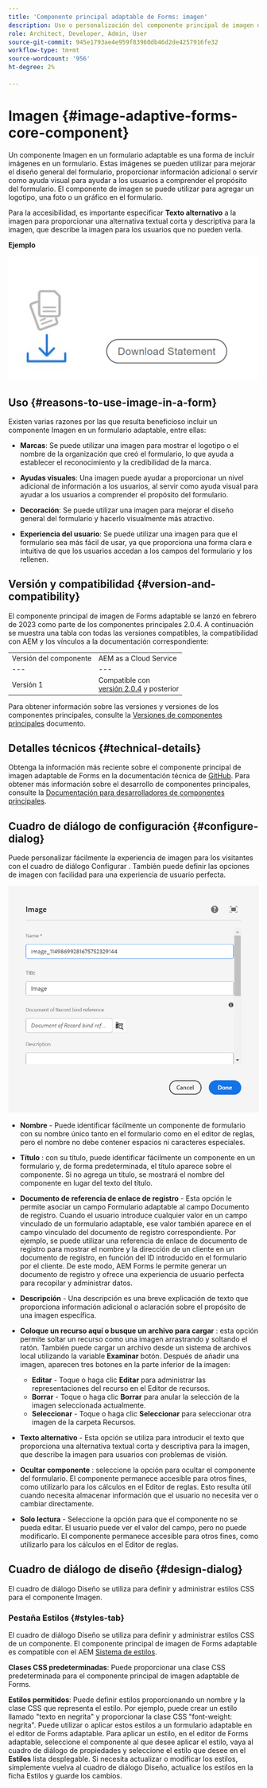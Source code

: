 ```yaml
---
title: 'Componente principal adaptable de Forms: imagen'
description: Uso o personalización del componente principal de imagen de Forms adaptable.
role: Architect, Developer, Admin, User
source-git-commit: 945e1793ae4e959f83960db46d2de4257916fe32
workflow-type: tm+mt
source-wordcount: '956'
ht-degree: 2%

---
```



# Imagen {#image-adaptive-forms-core-component}

Un componente Imagen en un formulario adaptable es una forma de incluir imágenes en un formulario. Estas imágenes se pueden utilizar para mejorar el diseño general del formulario, proporcionar información adicional o servir como ayuda visual para ayudar a los usuarios a comprender el propósito del formulario. El componente de imagen se puede utilizar para agregar un logotipo, una foto o un gráfico en el formulario.

Para la accesibilidad, es importante especificar **Texto alternativo** a la imagen para proporcionar una alternativa textual corta y descriptiva para la imagen, que describe la imagen para los usuarios que no pueden verla.


**Ejemplo**

![](/help/adaptive-forms/assets/image.png)


## Uso {#reasons-to-use-image-in-a-form}

Existen varias razones por las que resulta beneficioso incluir un componente Imagen en un formulario adaptable, entre ellas:

* **Marcas**: Se puede utilizar una imagen para mostrar el logotipo o el nombre de la organización que creó el formulario, lo que ayuda a establecer el reconocimiento y la credibilidad de la marca.

* **Ayudas visuales**: Una imagen puede ayudar a proporcionar un nivel adicional de información a los usuarios, al servir como ayuda visual para ayudar a los usuarios a comprender el propósito del formulario.

* **Decoración**: Se puede utilizar una imagen para mejorar el diseño general del formulario y hacerlo visualmente más atractivo.

* **Experiencia del usuario**: Se puede utilizar una imagen para que el formulario sea más fácil de usar, ya que proporciona una forma clara e intuitiva de que los usuarios accedan a los campos del formulario y los rellenen.

## Versión y compatibilidad {#version-and-compatibility}

El componente principal de imagen de Forms adaptable se lanzó en febrero de 2023 como parte de los componentes principales 2.0.4. A continuación se muestra una tabla con todas las versiones compatibles, la compatibilidad con AEM y los vínculos a la documentación correspondiente:

|  |  |
|---|---|
| Versión del componente | AEM as a Cloud Service |
| --- | --- |
| Versión 1 | Compatible con<br>[versión 2.0.4](/help/versions.md) y posterior | Compatible | Compatible |

Para obtener información sobre las versiones y versiones de los componentes principales, consulte la [Versiones de componentes principales](/help/versions.md) documento.


<!-- ## Sample Component Output {#sample-component-output}

To experience the Accordion Component as well as see examples of its configuration options as well as HTML and JSON output, visit the [Component Library](https://adobe.com/go/aem_cmp_library_accordion). -->

## Detalles técnicos {#technical-details}

Obtenga la información más reciente sobre el componente principal de imagen adaptable de Forms en la documentación técnica de [GitHub](https://github.com/adobe/aem-core-forms-components/tree/master/ui.af.apps/src/main/content/jcr_root/apps/core/fd/components/form/image/v1/image). Para obtener más información sobre el desarrollo de componentes principales, consulte la [Documentación para desarrolladores de componentes principales](/help/developing/overview.md).


## Cuadro de diálogo de configuración {#configure-dialog}

Puede personalizar fácilmente la experiencia de imagen para los visitantes con el cuadro de diálogo Configurar . También puede definir las opciones de imagen con facilidad para una experiencia de usuario perfecta.

![Pestaña Propiedades](/help/adaptive-forms/assets/image_properties.png)

* **Nombre** - Puede identificar fácilmente un componente de formulario con su nombre único tanto en el formulario como en el editor de reglas, pero el nombre no debe contener espacios ni caracteres especiales.

* **Título** : con su título, puede identificar fácilmente un componente en un formulario y, de forma predeterminada, el título aparece sobre el componente. Si no agrega un título, se mostrará el nombre del componente en lugar del texto del título.

* **Documento de referencia de enlace de registro** - Esta opción le permite asociar un campo Formulario adaptable al campo Documento de registro. Cuando el usuario introduce cualquier valor en un campo vinculado de un formulario adaptable, ese valor también aparece en el campo vinculado del documento de registro correspondiente. Por ejemplo, se puede utilizar una referencia de enlace de documento de registro para mostrar el nombre y la dirección de un cliente en un documento de registro, en función del ID introducido en el formulario por el cliente. De este modo, AEM Forms le permite generar un documento de registro y ofrece una experiencia de usuario perfecta para recopilar y administrar datos.

* **Descripción** - Una descripción es una breve explicación de texto que proporciona información adicional o aclaración sobre el propósito de una imagen específica.

* **Coloque un recurso aquí o busque un archivo para cargar** : esta opción permite soltar un recurso como una imagen arrastrando y soltando el ratón. También puede cargar un archivo desde un sistema de archivos local utilizando la variable **Examinar** botón. Después de añadir una imagen, aparecen tres botones en la parte inferior de la imagen:
   * **Editar** - Toque o haga clic **Editar** para administrar las representaciones del recurso en el Editor de recursos.
   * **Borrar** - Toque o haga clic **Borrar** para anular la selección de la imagen seleccionada actualmente.
   * **Seleccionar** - Toque o haga clic **Seleccionar**  para seleccionar otra imagen de la carpeta Recursos.

* **Texto alternativo** - Esta opción se utiliza para introducir el texto que proporciona una alternativa textual corta y descriptiva para la imagen, que describe la imagen para usuarios con problemas de visión.

* **Ocultar componente** : seleccione la opción para ocultar el componente del formulario. El componente permanece accesible para otros fines, como utilizarlo para los cálculos en el Editor de reglas. Esto resulta útil cuando necesita almacenar información que el usuario no necesita ver o cambiar directamente.

* **Solo lectura** - Seleccione la opción para que el componente no se pueda editar. El usuario puede ver el valor del campo, pero no puede modificarlo. El componente permanece accesible para otros fines, como utilizarlo para los cálculos en el Editor de reglas.

## Cuadro de diálogo de diseño {#design-dialog}

El cuadro de diálogo Diseño se utiliza para definir y administrar estilos CSS para el componente Imagen.

### Pestaña Estilos {#styles-tab}

El cuadro de diálogo Diseño se utiliza para definir y administrar estilos CSS de un componente. El componente principal de imagen de Forms adaptable es compatible con el AEM [Sistema de estilos](/help/get-started/authoring.md#component-styling).

**Clases CSS predeterminadas**: Puede proporcionar una clase CSS predeterminada para el componente principal de imagen adaptable de Forms.

**Estilos permitidos**: Puede definir estilos proporcionando un nombre y la clase CSS que representa el estilo. Por ejemplo, puede crear un estilo llamado &quot;texto en negrita&quot; y proporcionar la clase CSS &quot;font-weight: negrita&quot;. Puede utilizar o aplicar estos estilos a un formulario adaptable en el editor de Forms adaptable. Para aplicar un estilo, en el editor de Forms adaptable, seleccione el componente al que desee aplicar el estilo, vaya al cuadro de diálogo de propiedades y seleccione el estilo que desee en el **Estilos** lista desplegable. Si necesita actualizar o modificar los estilos, simplemente vuelva al cuadro de diálogo Diseño, actualice los estilos en la ficha Estilos y guarde los cambios.
